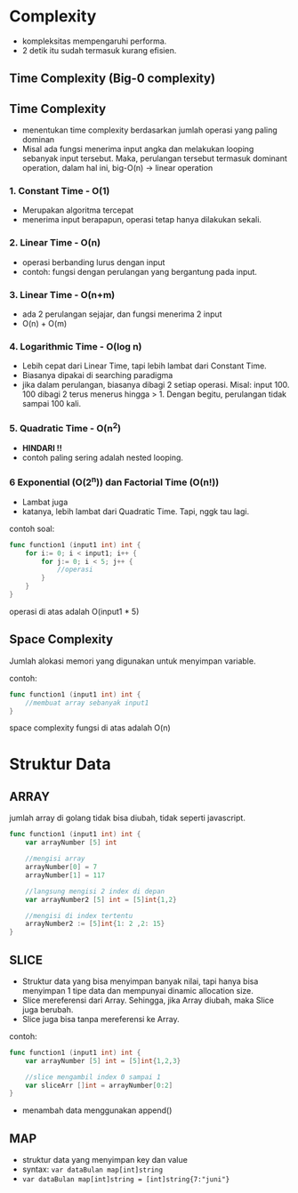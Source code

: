 # Complexity

-   kompleksitas mempengaruhi performa.
-   2 detik itu sudah termasuk kurang efisien.

## Time Complexity (Big-0 complexity)

## Time Complexity

-   menentukan time complexity berdasarkan jumlah operasi yang paling dominan
-   Misal ada fungsi menerima input angka dan melakukan looping sebanyak input tersebut. Maka, perulangan tersebut termasuk dominant operation, dalam hal ini, big-O(n) -> linear operation

### 1. Constant Time - O(1)

-   Merupakan algoritma tercepat
-   menerima input berapapun, operasi tetap hanya dilakukan sekali.

### 2. Linear Time - O(n)

-   operasi berbanding lurus dengan input
-   contoh: fungsi dengan perulangan yang bergantung pada input.

### 3. Linear Time - O(n+m)

-   ada 2 perulangan sejajar, dan fungsi menerima 2 input
-   O(n) + O(m)

### 4. Logarithmic Time - O(log n)

-   Lebih cepat dari Linear Time, tapi lebih lambat dari Constant Time.
-   Biasanya dipakai di searching paradigma
-   jika dalam perulangan, biasanya dibagi 2 setiap operasi. Misal: input 100. 100 dibagi 2 terus menerus hingga > 1. Dengan begitu, perulangan tidak sampai 100 kali.

### 5. Quadratic Time - O(n<sup>2</sup>)

-   **HINDARI !!**
-   contoh paling sering adalah nested looping.

### 6 Exponential (O(2<sup>n</sup>)) dan Factorial Time (O(n!))

-   Lambat juga
-   katanya, lebih lambat dari Quadratic Time. Tapi, nggk tau lagi.

contoh soal:

```go
func function1 (input1 int) int {
    for i:= 0; i < input1; i++ {
        for j:= 0; i < 5; j++ {
            //operasi
        }
    }
}
```

operasi di atas adalah O(input1 \* 5)

## Space Complexity

Jumlah alokasi memori yang digunakan untuk menyimpan variable.

contoh:

```go
func function1 (input1 int) int {
    //membuat array sebanyak input1
}
```

space complexity fungsi di atas adalah O(n)

# Struktur Data

## ARRAY

jumlah array di golang tidak bisa diubah, tidak seperti javascript.

```go
func function1 (input1 int) int {
    var arrayNumber [5] int

    //mengisi array
    arrayNumber[0] = 7
    arrayNumber[1] = 117

    //langsung mengisi 2 index di depan
    var arrayNumber2 [5] int = [5]int{1,2}

    //mengisi di index tertentu
    arrayNumber2 := [5]int{1: 2 ,2: 15}
}
```

## SLICE

-   Struktur data yang bisa menyimpan banyak nilai, tapi hanya bisa menyimpan 1 tipe data dan mempunyai dinamic allocation size.
-   Slice mereferensi dari Array. Sehingga, jika Array diubah, maka Slice juga berubah.
-   Slice juga bisa tanpa mereferensi ke Array.

contoh:

```go
func function1 (input1 int) int {
    var arrayNumber [5] int = [5]int{1,2,3}

    //slice mengambil index 0 sampai 1
    var sliceArr []int = arrayNumber[0:2]
}
```

-   menambah data menggunakan append()

## MAP

-   struktur data yang menyimpan key dan value
-   syntax: `var dataBulan map[int]string`
-   `var dataBulan map[int]string = [int]string{7:"juni"}`
